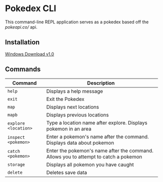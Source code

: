 # Pokedex CLI 
This command-line REPL application serves as a pokedex based off the *pokeapi.co/* api.

## Installation
[Windows Download v1.0](https://github.com/brandonwhited-dev/pokedexcli/releases/tag/v1.0)

## Commands

| Command | Description |
|---------|-------------|
| `help` | Displays a help message |
| `exit` | Exit the Pokedex |
| `map` | Displays next locations |
| `mapb` | Displays previous locations |
| `explore <location>` | Type a location name after explore. Displays pokemon in an area |
| `inspect <pokemon>` | Enter a pokemon's name after the command. Displays data about pokemon |
| `catch <pokemon>` | Enter the pokemon's name after the command. Allows you to attempt to catch a pokemon |
| `storage` | Displays all pokemon you have caught |
| `delete` | Deletes save data |
